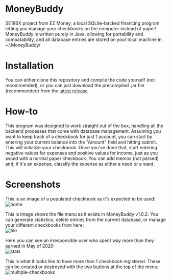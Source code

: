 # MoneyBuddy
SE186X project from EZ Money, a local SQLite-backed financing program letting you manage your checkbooks on the computer instead of paper! MoneyBuddy is written purely in Java, allowing for portability and compatability, and all database entries are stored on your local machine in ~/.MoneyBuddy/

# Installation
You can either clone this repository and compile the code yourself (not recommended), or you can just download the precompiled .jar file (recommended) from the [latest release](https://github.com/SELC-ISU/MoneyBuddy/releases)

# How-to
This program was designed to work straight out of the box, handling all the backend processes that come with database management. Assuming you want to keep track of a checkbook for just 1 account, you can start by entering your current balance into the "Amount" field and hitting submit. This will initialize your checkbook. Once you've done that, start entering negative values for expenses and positive values for income, just as you would with a normal paper checkbook. You can add memos (not parsed) and, if it's an expense, classify the expense as either a need or a want.

# Screenshots

This is an image of a populated checkbook as it's expected to be used:<br>
![home](../assets/home.PNG?raw=true)

This is image shows the file menu as it exists in MoneyBuddy v1.0.2. You can generate statistics, delete entries from the current database, or manage your different checkbooks from here:<br>
![file](../assets/file.PNG?raw=true)

Here you can see an irresponsible user who spent way more than they earned in May of 2020:<br>
![stats](../assets/stats.PNG?raw=true)

This is what it looks like to have more than 1 checkbook registered. These can be created or destroyed with the two buttons at the top of the menu:<br>
![multiple-checkbooks](../assets/multiple-checkbooks.PNG?raw=true)
